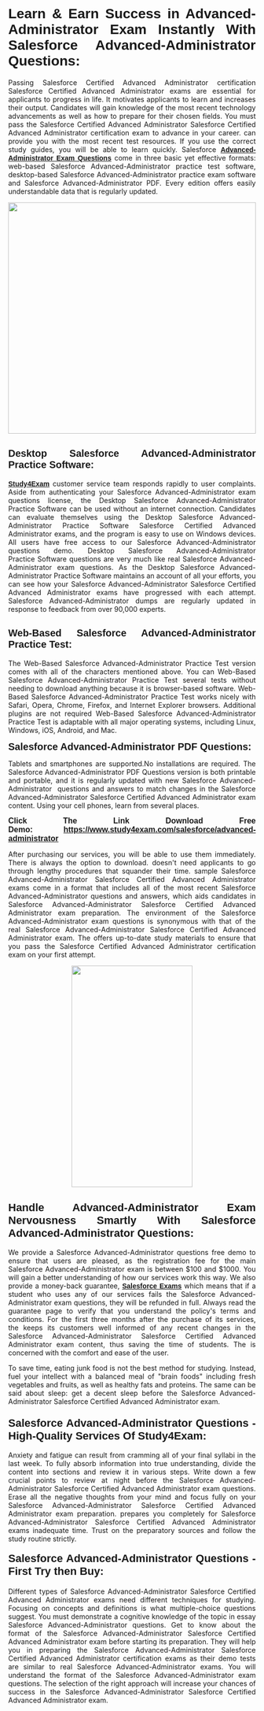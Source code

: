 <h1 style="text-align: justify;"><span style="font-family:Tahoma,Geneva,sans-serif;"><strong>Learn & Earn Success in Advanced-Administrator Exam Instantly With Salesforce Advanced-Administrator Questions:</strong></span></h1>

<p style="text-align: justify;">Passing Salesforce Certified Advanced Administrator certification Salesforce Certified Advanced Administrator exams are essential for applicants to progress in life. It motivates applicants to learn and increases their output. Candidates will gain knowledge of the most recent technology advancements as well as how to prepare for their chosen fields. You must pass the Salesforce Certified Advanced Administrator Salesforce Certified Advanced Administrator certification exam to advance in your career. can provide you with the most recent test resources. If you use the correct study guides, you will be able to learn quickly. Salesforce <a href="https://www.study4exam.com/salesforce/advanced-administrator" target="_blank"><span style="font-family:Tahoma,Geneva,sans-serif;"><strong>Advanced-Administrator Exam Questions</strong></span></a> come in three basic yet effective formats: web-based Salesforce Advanced-Administrator practice test software, desktop-based Salesforce Advanced-Administrator practice exam software and Salesforce Advanced-Administrator PDF. Every edition offers easily understandable data that is regularly updated.</p>

<p style="text-align: justify;"><a href="https://www.study4exam.com/salesforce/advanced-administrator" target="_blank"><img alt="" src="https://lh3.googleusercontent.com/pw/AM-JKLVq_oPqfp0-n5zn4yqAoyjjcA2yO-jT5Cm68rj_xPcdsmakSaLzyxJ8unsRMKMdGkmOINvzyM17CwNHdrz3aK03FYcCewHDEYJs7lAvJLcrBifJ5qSpkhSIJgPhz-7dSY7ixq9ev6p4G2ds_VnujUaf=w1366-h530-no?authuser=0" style="width: 100%; height: 470px;" /></a></p>

<h2 style="text-align: justify;"><span style="font-family:Tahoma,Geneva,sans-serif;"><strong><span style="font-size:20px;">Desktop Salesforce Advanced-Administrator Practice Software:</span></strong></span></h2>

<p style="text-align: justify;"><a href="https://www.study4exam.com/" target="_blank"><span style="font-family:Tahoma,Geneva,sans-serif;"><strong>Study4Exam</strong></span></a> customer service team responds rapidly to user complaints. Aside from authenticating your Salesforce Advanced-Administrator exam questions license, the Desktop Salesforce Advanced-Administrator Practice Software can be used without an internet connection. Candidates can evaluate themselves using the Desktop Salesforce Advanced-Administrator Practice Software Salesforce Certified Advanced Administrator exams, and the program is easy to use on Windows devices. All users have free access to our Salesforce Advanced-Administrator questions demo. Desktop Salesforce Advanced-Administrator Practice Software questions are very much like real Salesforce Advanced-Administrator exam questions. As the Desktop Salesforce Advanced-Administrator Practice Software maintains an account of all your efforts, you can see how your Salesforce Advanced-Administrator Salesforce Certified Advanced Administrator exams have progressed with each attempt. Salesforce Advanced-Administrator dumps are regularly updated in response to feedback from over 90,000 experts.</p>

<h2 style="text-align: justify;"><strong><span style="font-family:Tahoma,Geneva,sans-serif;"><span style="font-size:20px;">Web-Based Salesforce Advanced-Administrator Practice Test:</span></span></strong></h2>

<p style="text-align: justify;">The Web-Based Salesforce Advanced-Administrator Practice Test version comes with all of the characters mentioned above. You can Web-Based Salesforce Advanced-Administrator Practice Test several tests without needing to download anything because it is browser-based software. Web-Based Salesforce Advanced-Administrator Practice Test works nicely with Safari, Opera, Chrome, Firefox, and Internet Explorer browsers. Additional plugins are not required Web-Based Salesforce Advanced-Administrator Practice Test is adaptable with all major operating systems, including Linux, Windows, iOS, Android, and Mac.</p>

<p style="text-align: justify;"><strong><span style="font-family:Tahoma,Geneva,sans-serif;"><span style="font-size:20px;">Salesforce Advanced-Administrator PDF Questions:</span></span></strong></p>

<p style="text-align: justify;">Tablets and smartphones are supported.No installations are required. The Salesforce Advanced-Administrator PDF Questions version is both printable and portable, and it is regularly updated with new Salesforce Advanced-Administrator  questions and answers to match changes in the Salesforce Advanced-Administrator Salesforce Certified Advanced Administrator exam content. Using your cell phones, learn from several places.</p>

<p style="text-align: justify;"><strong><span style="font-size:16px;"><span style="font-family:Tahoma,Geneva,sans-serif;">Click The Link Download Free Demo:</span></span></strong> <strong><span style="font-size:16px;"><span style="font-family:Tahoma,Geneva,sans-serif;"><a href="https://www.study4exam.com/salesforce/advanced-administrator" target="_blank">https://www.study4exam.com/salesforce/advanced-administrator</a></span></span></strong></p>

<p style="text-align: justify;">After purchasing our services, you will be able to use them immediately. There is always the option to download. doesn't need applicants to go through lengthy procedures that squander their time. sample Salesforce Advanced-Administrator Salesforce Certified Advanced Administrator exams come in a format that includes all of the most recent Salesforce Advanced-Administrator questions and answers, which aids candidates in Salesforce Advanced-Administrator Salesforce Certified Advanced Administrator exam preparation. The environment of the Salesforce Advanced-Administrator exam questions is synonymous with that of the real Salesforce Advanced-Administrator Salesforce Certified Advanced Administrator exam. The offers up-to-date study materials to ensure that you pass the Salesforce Certified Advanced Administrator certification exam on your first attempt.</p>

<p style="text-align: center;"><a href="https://www.study4exam.com/salesforce/advanced-administrator" target="_blank"><img alt="" src="https://lh3.googleusercontent.com/pw/AM-JKLXfNjhwPiMVy0ctVShSUYpvTBudxxEKSjIvWyQcQ4fkjC7tw4fAHzQCxVumweZ4lZywWu345GH-ksy4ecL_MjJ_HOMVvBbLXRtkP9fACCrcmZAb4vVtcna_wHGfpzNHbsqs91m4DXRGfOMJpFZl-Ci9=w650-h649-no?authuser=0" style="width: 70%; height: 450px;" /></a></p>

<h2 style="text-align: justify;"><strong><span style="font-size:22px;"><span style="font-family:Tahoma,Geneva,sans-serif;">Handle Advanced-Administrator Exam Nervousness Smartly With Salesforce Advanced-Administrator Questions:</span></span></strong></h2>

<p style="text-align: justify;">We provide a Salesforce Advanced-Administrator questions free demo to ensure that users are pleased, as the registration fee for the main Salesforce Advanced-Administrator exam is between $100 and $1000. You will gain a better understanding of how our services work this way. We also provide a money-back guarantee, <a href="https://www.study4exam.com/salesforce-exams" target="_blank"><span style="font-family:Tahoma,Geneva,sans-serif;"><strong>Salesforce Exams</strong></span></a> which means that if a student who uses any of our services fails the Salesforce Advanced-Administrator exam questions, they will be refunded in full. Always read the guarantee page to verify that you understand the policy's terms and conditions. For the first three months after the purchase of its services, the keeps its customers well informed of any recent changes in the Salesforce Advanced-Administrator Salesforce Certified Advanced Administrator exam content, thus saving the time of students. The is concerned with the comfort and ease of the user.</p>

<p style="text-align: justify;">To save time, eating junk food is not the best method for studying. Instead, fuel your intellect with a balanced meal of "brain foods" including fresh vegetables and fruits, as well as healthy fats and proteins. The same can be said about sleep: get a decent sleep before the Salesforce Advanced-Administrator Salesforce Certified Advanced Administrator exam.</p>

<h3 style="text-align: justify;"><span style="font-family:Tahoma,Geneva,sans-serif;"><strong><span style="font-size:22px;">Salesforce Advanced-Administrator Questions - High-Quality Services Of Study4Exam:</span></strong></span></h3>

<p style="text-align: justify;">Anxiety and fatigue can result from cramming all of your final syllabi in the last week. To fully absorb information into true understanding, divide the content into sections and review it in various steps. Write down a few crucial points to review at night before the Salesforce Advanced-Administrator Salesforce Certified Advanced Administrator exam questions. Erase all the negative thoughts from your mind and focus fully on your Salesforce Advanced-Administrator Salesforce Certified Advanced Administrator exam preparation. prepares you completely for Salesforce Advanced-Administrator Salesforce Certified Advanced Administrator exams inadequate time. Trust on the preparatory sources and follow the study routine strictly. </p>

<h4 style="text-align: justify;"><span style="font-family:Tahoma,Geneva,sans-serif;"><strong><span style="font-size:22px;">Salesforce Advanced-Administrator Questions - First Try then Buy:</span></strong></span></h4>

<p style="text-align: justify;">Different types of Salesforce Advanced-Administrator Salesforce Certified Advanced Administrator exams need different techniques for studying. Focusing on concepts and definitions is what multiple-choice questions suggest. You must demonstrate a cognitive knowledge of the topic in essay Salesforce Advanced-Administrator questions. Get to know about the format of the Salesforce Advanced-Administrator Salesforce Certified Advanced Administrator exam before starting its preparation. They will help you in preparing the Salesforce Advanced-Administrator Salesforce Certified Advanced Administrator certification exams as their demo tests are similar to real Salesforce Advanced-Administrator exams. You will understand the format of the Salesforce Advanced-Administrator exam questions. The selection of the right approach will increase your chances of success in the Salesforce Advanced-Administrator Salesforce Certified Advanced Administrator exam.</p>
